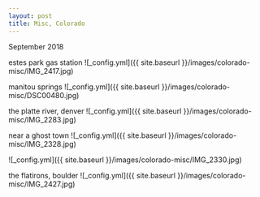 ```yaml
---
layout: post
title: Misc, Colorado
---
```


September 2018

estes park gas station
![_config.yml]({{ site.baseurl }}/images/colorado-misc/IMG_2417.jpg)


manitou springs
![_config.yml]({{ site.baseurl }}/images/colorado-misc/DSC00480.jpg)


the platte river, denver
![_config.yml]({{ site.baseurl }}/images/colorado-misc/IMG_2283.jpg)


near a ghost town
![_config.yml]({{ site.baseurl }}/images/colorado-misc/IMG_2328.jpg)

![_config.yml]({{ site.baseurl }}/images/colorado-misc/IMG_2330.jpg)


the flatirons, boulder
![_config.yml]({{ site.baseurl }}/images/colorado-misc/IMG_2427.jpg)
